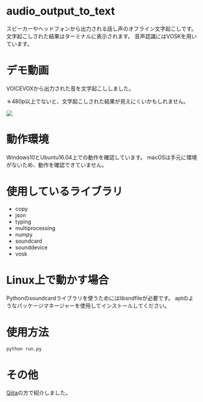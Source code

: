 # audio_output_to_text
スピーカーやヘッドフォンから出力される話し声のオフライン文字起こしです。
文字起こしされた結果はターミナルに表示されます。
音声認識にはVOSKを用いています。

# デモ動画
VOICEVOXから出力された音を文字起こししました。

＊480p以上でないと、文字起こしされた結果が見えにくいかもしれません。

[![](https://img.youtube.com/vi/8TGZBzI9u7E/0.jpg)](https://www.youtube.com/watch?v=8TGZBzI9u7E)

# 動作環境
Windows10とUbuntu16.04上での動作を確認しています。
macOSは手元に環境がないため、動作を確認できていません。

# 使用しているライブラリ
- copy
- json
- typing
- multiprocessing
- numpy
- soundcard
- sounddevice
- vosk

# Linux上で動かす場合
Pythonのsoundcardライブラリを使うためにはlibsndfileが必要です。
aptのようなパッケージマネージャーを使用してインストールしてください。

# 使用方法
```bash
python run.py
```

# その他
[Qiita](https://qiita.com/3998/items/a18b50aaf58e0176e6a5)の方で紹介しました。
